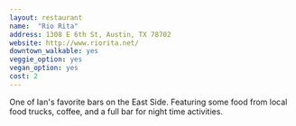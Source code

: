 ```yaml
---
layout: restaurant
name:  "Rio Rita"
address: 1308 E 6th St, Austin, TX 78702
website: http://www.riorita.net/
downtown_walkable: yes
veggie_option: yes
vegan_option: yes
cost: 2
---
```


One of Ian's favorite bars on the East Side. Featuring some food from local food trucks, coffee, and a full bar for night time activities.

